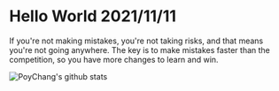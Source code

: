 # Hello World 2021/11/11

If you're not making mistakes, you're not taking risks, and that means you're not going anywhere. The key is to make mistakes faster than the competition, so you have more changes to learn and win.

![PoyChang's github stats](https://github-readme-stats.vercel.app/api?username=poychang&show_icons=true&theme=dracula)
